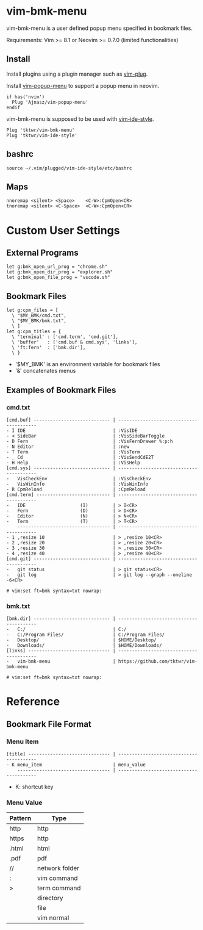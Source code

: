 # vim-bmk-menu

vim-bmk-menu is a user defined popup menu specified in bookmark files.

Requirements: Vim >= 8.1 or Neovim >= 0.7.0 (limited functionalities)

## Install

Install plugins using a plugin manager such as
[vim-plug](https://github.com/junegunn/vim-plug).

Install
[vim-popup-menu](https://github.com/Ajnasz/vim-popup-menu)
to support a popup menu in neovim.
~~~
if has('nvim')
  Plug 'Ajnasz/vim-popup-menu'
endif
~~~

vim-bmk-menu is supposed to be used with
[vim-ide-style](https://github.com/tktwr/vim-ide-style).
~~~
Plug 'tktwr/vim-bmk-menu'
Plug 'tktwr/vim-ide-style'
~~~

## bashrc

~~~
source ~/.vim/plugged/vim-ide-style/etc/bashrc
~~~

## Maps

~~~
nnoremap <silent> <Space>    <C-W>:CpmOpen<CR>
tnoremap <silent> <C-Space>  <C-W>:CpmOpen<CR>
~~~

# Custom User Settings

## External Programs
~~~
let g:bmk_open_url_prog = "chrome.sh"
let g:bmk_open_dir_prog = "explorer.sh"
let g:bmk_open_file_prog = "vscode.sh"
~~~

## Bookmark Files
~~~
let g:cpm_files = [
  \ "$MY_BMK/cmd.txt",
  \ "$MY_BMK/bmk.txt",
  \ ]
let g:cpm_titles = {
  \ 'terminal' : ['cmd.term', 'cmd.git'],
  \ 'buffer'   : ['cmd.buf & cmd.sys', 'links'],
  \ 'ft:fern'  : ['bmk.dir'],
  \ }
~~~

- '$MY_BMK' is an environment variable for bookmark files
- '&' concatenates menus

## Examples of Bookmark Files

### cmd.txt
~~~
[cmd.buf] ---------------------------- | ----------------------------------------
- I IDE                                | :VisIDE
- < SideBar                            | :VisSideBarToggle
- D Fern                               | :VisFernDrawer %:p:h
- N Editor                             | :new
- T Term                               | :VisTerm
- _ Cd                                 | :VisSendCdE2T
- H Help                               | :VisHelp
[cmd.sys] ---------------------------- | ----------------------------------------
-   VisCheckEnv                        | :VisCheckEnv
-   VisWinInfo                         | :VisWinInfo
- R CpmReload                          | :CpmReload
[cmd.term] --------------------------- | ----------------------------------------
-   IDE                    (I)         | > I<CR>
-   Fern                   (D)         | > D<CR>
-   Editor                 (N)         | > N<CR>
-   Term                   (T)         | > T<CR>
    ---------------------------------- | ----------------------------------------
- 1 ,resize 10                         | > ,resize 10<CR>
- 2 ,resize 20                         | > ,resize 20<CR>
- 3 ,resize 30                         | > ,resize 30<CR>
- 4 ,resize 40                         | > ,resize 40<CR>
[cmd.git] ---------------------------- | ----------------------------------------
-   git status                         | > git status<CR>
-   git log                            | > git log --graph --oneline -6<CR>

# vim:set ft=bmk syntax=txt nowrap:
~~~

### bmk.txt
~~~
[bmk.dir] ---------------------------- | ----------------------------------------
-   C:/                                | C:/
-   C:/Program Files/                  | C:/Program Files/
-   Desktop/                           | $HOME/Desktop/
-   Downloads/                         | $HOME/Downloads/
[links] ------------------------------ | ----------------------------------------
-   vim-bmk-menu                       | https://github.com/tktwr/vim-bmk-menu

# vim:set ft=bmk syntax=txt nowrap:
~~~

# Reference

## Bookmark File Format

### Menu Item
~~~
[title] ------------------------------ | ----------------------------------------
- K menu_item                          | menu_value
    ---------------------------------- | ----------------------------------------
~~~

- K: shortcut key

### Menu Value

| Pattern | Type           |
| ---     | ---            |
| http    | http           |
| https   | http           |
| .html   | html           |
| .pdf    | pdf            |
| //      | network folder |
| :       | vim command    |
| >       | term command   |
|         | directory      |
|         | file           |
|         | vim normal     |

